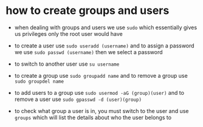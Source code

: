# how to create groups and users

- when dealing with groups and users we use `sudo` which essentially gives us privileges only the root user would have
- to create a user use `sudo useradd (username)` and to assign a password we use `sudo passwd (username)` then we select a password
- to switch to another user use `su username`
- to create a group use `sudo groupadd name` and to remove a group use `sudo groupdel name`
- to add users to a group use `sudo usermod -aG (group)(user)` and to remove a user use `sudo gpasswd -d (user)(group)`

- to check what group a user is in, you must switch to the user and use `groups` which will list the details about who the user belongs to
